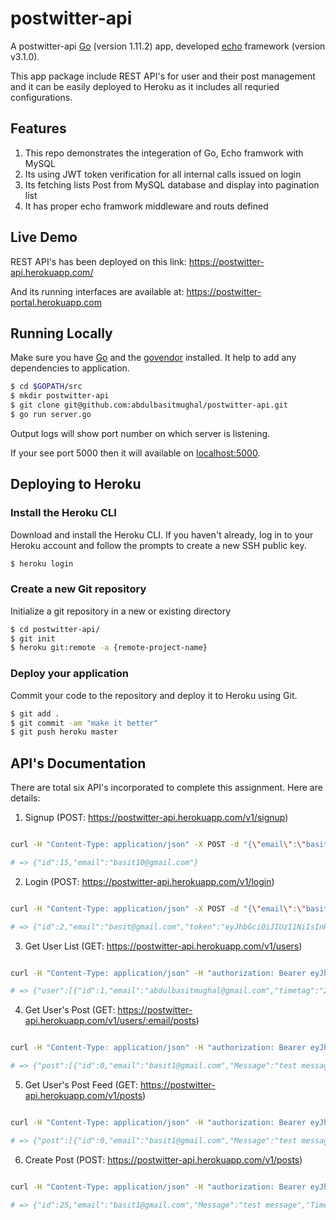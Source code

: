 
# postwitter-api

A postwitter-api [Go](https://golang.org/) (version 1.11.2) app, developed [echo](github.com/labstack/echo) framework (version v3.1.0). 

This app package include REST API's for user and their post management and it can be easily deployed to Heroku as it includes all requried configurations.

## Features

1. This repo demonstrates the integeration of Go, Echo framwork with MySQL
2. Its using JWT token verification for all internal calls issued on login
3. Its fetching lists Post from MySQL database and display into pagination list
4. It has proper echo framwork middleware and routs defined

## Live Demo

REST API's has been deployed on this link:
https://postwitter-api.herokuapp.com/

And its running interfaces are available at:
https://postwitter-portal.herokuapp.com

## Running Locally

Make sure you have [Go](http://golang.org/doc/install) and the [govendor](https://github.com/kardianos/govendor) installed. It help to add any dependencies to application.

```sh
$ cd $GOPATH/src
$ mkdir postwitter-api
$ git clone git@github.com:abdulbasitmughal/postwitter-api.git
$ go run server.go
```
Output logs will show port number on which server is listening. 

If your see port 5000 then it will available on [localhost:5000](http://localhost:5000/).

## Deploying to Heroku

### Install the Heroku CLI
Download and install the Heroku CLI. If you haven't already, log in to your Heroku account and follow the prompts to create a new SSH public key.

```sh
$ heroku login
```
### Create a new Git repository
Initialize a git repository in a new or existing directory

```sh
$ cd postwitter-api/
$ git init
$ heroku git:remote -a {remote-project-name}
```
### Deploy your application
Commit your code to the repository and deploy it to Heroku using Git.

```sh
$ git add .
$ git commit -am "make it better"
$ git push heroku master
```

## API's Documentation

There are total six API's incorporated to complete this assignment. Here are details:
1. Signup (POST: https://postwitter-api.herokuapp.com/v1/signup)

```bash

curl -H "Content-Type: application/json" -X POST -d "{\"email\":\"basit10@gmail.com\",\"password\":\"asdf\"}" "https://postwitter-api.herokuapp.com/v1/signup"

# => {"id":15,"email":"basit10@gmail.com"}

```

2. Login (POST: https://postwitter-api.herokuapp.com/v1/login)

```bash

curl -H "Content-Type: application/json" -X POST -d "{\"email\":\"basit@gmail.com\",\"password\":\"123\"}" "https://postwitter-api.herokuapp.com/v1/login"

# => {"id":2,"email":"basit@gmail.com","token":"eyJhbGciOiJIUzI1NiIsInRasdfCJ9.eyJlbWFpbCI6ImJhc2l0QGdtYWlsLmNvbSIsImV4cCI6MTU0MjYwNDAwOH0.uGRPdwxn4-7NzL1f9XOCr-v5sQySzSvwN78M9jGh6ZY","timetag":"2018-11-13 20:55:20"}

```

3. Get User List (GET: https://postwitter-api.herokuapp.com/v1/users)

```bash

curl -H "Content-Type: application/json" -H "authorization: Bearer eyJhbGciOiJIUzI1NiIsInR5cCI6IkpXVCJ9.eyJlbWFpbCI6ImJhc2l0MUBnbWFpbC5jb20iLCJleHAiOjE1NDI1MTMwMjB9.TnxeVIhuVfpaD6d46tAVBsqVs3vx9PVmL6ExMvXiqug"  -X GET "https://postwitter-api.herokuapp.com/v1/users"

# => {"user":[{"id":1,"email":"abdulbasitmughal@gmail.com","timetag":"2018-11-13 20:54:40"}]}

```

4. Get User's Post (GET: https://postwitter-api.herokuapp.com/v1/users/:email/posts)

```bash

curl -H "Content-Type: application/json" -H "authorization: Bearer eyJhbGciOiJIUzI1NiIsInR5cCI6IkpXVCJ9.eyJlbWFpbCI6ImJhc2l0MUBnbWFpbC5jb20iLCJleHAiOjE1NDI1MTMwMjB9.TnxeVIhuVfpaD6d46tAVBsqVs3vx9PVmL6ExMvXiqug"  -X GET "https://postwitter-api.herokuapp.com/v1/users/:email/posts?limit=5&page=1"

# => {"post":[{"id":0,"email":"basit1@gmail.com","Message":"test message1","TimeTag":"2018-11-16 09:33:34"},{"id":0,"email":"basit1@gmail.com","Message":"test message1","TimeTag":"2018-11-16 09:23:00"}]}

```

5. Get User's Post Feed (GET: https://postwitter-api.herokuapp.com/v1/posts)

```bash

curl -H "Content-Type: application/json" -H "authorization: Bearer eyJhbGciOiJIUzI1NiIsInR5cCI6IkpXVCJ9.eyJlbWFpbCI6ImJhc2l0MUBnbWFpbC5jb20iLCJleHAiOjE1NDI1MTMwMjB9.TnxeVIhuVfpaD6d46tAVBsqVs3vx9PVmL6ExMvXiqug"  -X GET "https://postwitter-api.herokuapp.com/v1/posts?page=1&limit=2"

# => {"post":[{"id":0,"email":"basit1@gmail.com","Message":"test message1","TimeTag":"2018-11-16 09:33:34"},{"id":0,"email":"basit1@gmail.com","Message":"test message1","TimeTag":"2018-11-16 09:23:00"}]}

```

6. Create Post (POST: https://postwitter-api.herokuapp.com/v1/posts)

```bash

curl -H "Content-Type: application/json" -H "authorization: Bearer eyJhbGciOiJIUzI1NiIsInR5cCI6IkpXVCJ9.eyJlbWFpbCI6ImJhc2l0MUBnbWFpbC5jb20iLCJleHAiOjE1NDI1MTMwMjB9.TnxeVIhuVfpaD6d46tAVBsqVs3vx9PVmL6ExMvXiqug" -X POST -d "{\"message\":\"test message\"}" "https://postwitter-api.herokuapp.com/v1/posts"

# => {"id":25,"email":"basit1@gmail.com","Message":"test message","TimeTag":"2018-11-16 10:21:36"}

```


